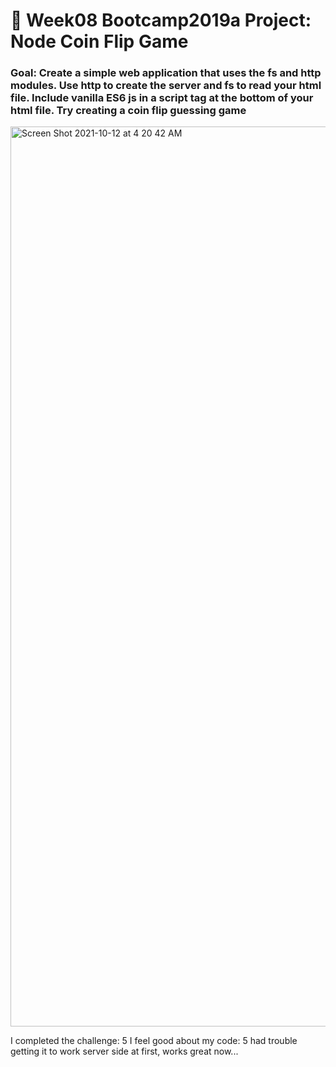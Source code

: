 # 💸 Week08 Bootcamp2019a Project: Node Coin Flip Game

### Goal: Create a simple web application that uses the fs and http modules. Use http to create the server and fs to read your html file. Include vanilla ES6 js in a script tag at the bottom of your html file. Try creating a coin flip guessing game
<img width="1440" alt="Screen Shot 2021-10-12 at 4 20 42 AM" src="https://user-images.githubusercontent.com/89674474/136919241-fa4c9345-9a2f-490c-9a7c-a8b2cdf1eed9.png">


I completed the challenge: 5
I feel good about my code: 5
had trouble getting it to work server side at first, works great now...
```
